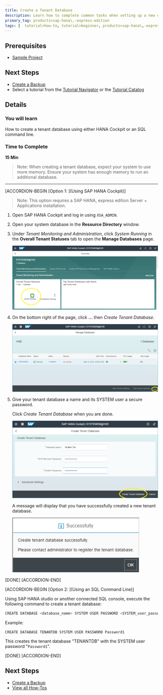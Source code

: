```yaml
---
title: Create a Tenant Database
description: Learn how to complete common tasks when setting up a new database. In this tutorial, you will create a tenant database using either HANA cockpit or an SQL command line.
primary_tag: products>sap-hana\,-express-edition
tags: [  tutorial>how-to, tutorial>beginner, products>sap-hana\,-express-edition  ]
---
```

## Prerequisites  
 - [Sample Project](https://www.sap.com/developer/tutorials/hxe-ua-dbfundamentals-sample-project.html)


## Next Steps
 - [Create a Backup](https://www.sap.com/developer/how-tos/2017/03/hxe-ua-dbfundamentals-backups.html)
 - Select a tutorial from the [Tutorial Navigator](http://www.sap.com/developer/tutorial-navigator.html) or the [Tutorial Catalog](http://www.sap.com/developer/tutorials.html)

## Details
### You will learn  
How to create a tenant database using either HANA Cockpit or an SQL command line.

### Time to Complete
**15 Min**

> Note:
> When creating a tenant database, expect your system to use more memory. Ensure your system has enough memory to run an additional database.

---

[ACCORDION-BEGIN [Option 1: ](Using SAP HANA Cockpit)]

> Note:
> This option requires a SAP HANA, express edition Server + Applications installation.

1. Open SAP HANA Cockpit and log in using `XSA_ADMIN`.

2. Open your system database in the __Resource Directory__ window.

3. Under _Tenant Monitoring and Administration_, click _System Running_ in the __Overall Tenant Statuses__ tab to open the __Manage Databases__ page.

    ![Overall Tenant Statuses](tenantdb_running.png)

4. On the bottom right of the page, click __...__ then _Create Tenant Database_.

    ![Manage Databases Page](manage_databases.png)

5. Give your tenant database a name and its SYSTEM user a secure password.

    Click _Create Tenant Database_ when you are done.

    ![Create Tenant Database](Cockpit_createtenantdb.png)

    A message will display that you have successfully created a new tenant database.

    ![Successfully Created Tenant Database](success.png)

[DONE]
[ACCORDION-END]

[ACCORDION-BEGIN [Option 2: ](Using an SQL Command Line)]

Using SAP HANA studio or another connected SQL console, execute the following command to create a tenant database:

```bash
CREATE DATABASE <database_name> SYSTEM USER PASSWORD <SYSTEM_user_password>
```

Example:

```
CREATE DATABASE TENANTDB SYSTEM USER PASSWORD Password1
```

This creates the tenant database "TENANTDB" with the SYSTEM user password "`Password1`".

[DONE]
[ACCORDION-END]

## Next Steps
 - [Create a Backup](https://www.sap.com/developer/how-tos/2017/03/hxe-ua-dbfundamentals-backups.html)
 - [View all How-Tos](http://www.sap.com/developer/tutorial-navigator.how-to.html)
